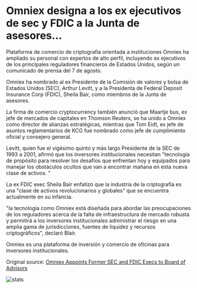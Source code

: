 # Omniex designa a los ex ejecutivos de sec y FDIC a la Junta de asesores...

Plataforma de comercio de criptografía orientada a instituciones Omniex ha ampliado su personal con expertos de alto perfil, incluyendo ex ejecutivos de los principales reguladores financieros de Estados Unidos, según un comunicado de prensa del 7 de agosto.

Omniex ha nombrado al ex Presidente de la Comisión de valores y bolsa de Estados Unidos (SEC), Arthur Levitt, y a la Presidenta de Federal Deposit Insurance Corp (FDIC), Sheila Bair, como miembros de la Junta de asesores.

La firma de comercio cryptocurrency también anunció que Maartje bus, ex jefe de mercados de capitales en Thomson Reuters, se ha unido a Omniex como director de alianzas estratégicas, mientras que Tom Eidt, ex jefe de asuntos reglamentarios de KCG fue nombrado como jefe de cumplimiento oficial y consejero general.

Levitt, quien fue el vigésimo quinto y más largo Presidente de la SEC de 1993 a 2001, afirmó que los inversores institucionales necesitan "tecnología de propósito para resolver los desafíos que enfrentan hoy y equipados para manejar los obstáculos ocultos que van a encontrar mañana en esta nueva clase de activos. "

La ex FDIC exec Sheila Bair enfatizó que la industria de la criptografía es una "clase de activos revolucionarios y globales" que se encuentra actualmente en su infancia.

"la tecnología como Omniex está diseñada para abordar las preocupaciones de los reguladores acerca de la falta de infraestructura de mercado robusta y permitirá a los inversores institucionales administrar el riesgo en una amplia gama de jurisdicciones, fuentes de liquidez y recursos criptográficos", declaró Blair.

Omniex es una plataforma de inversión y comercio de oficinas para inversores institucionales.

Original source: [Omniex Appoints Former SEC and FDIC Execs to Board of Advisors](https://cointelegraph.com/news/omniex-appoints-former-sec-and-fdic-execs-to-board-of-advisors)

![stats](https://c.statcounter.com/11760860/0/a89fa40b/1/ "stats")